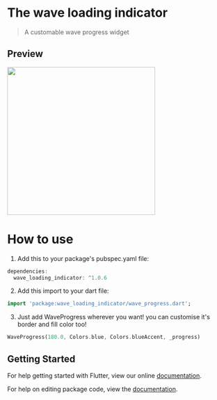 # The wave loading indicator

>A customable wave progress widget


## Preview

<img src="https://github.com/SergeyShustikov/wave_loading_indicator/blob/master/art/screen1.gif?raw=true" width="340px" />

# How to use
 1. Add this to your package's pubspec.yaml file:

````dart
dependencies:
  wave_loading_indicator: ^1.0.6
  ````
  
 2. Add this import to your dart file:

````dart
import 'package:wave_loading_indicator/wave_progress.dart';
  ````

 3. Just add WaveProgress wherever you want!
 you can customise it's border and fill color too!
 
 ````dart
 WaveProgress(180.0, Colors.blue, Colors.blueAccent, _progress)
  ````
 
## Getting Started

For help getting started with Flutter, view our online [documentation](https://flutter.io/).

For help on editing package code, view the [documentation](https://flutter.io/developing-packages/).
